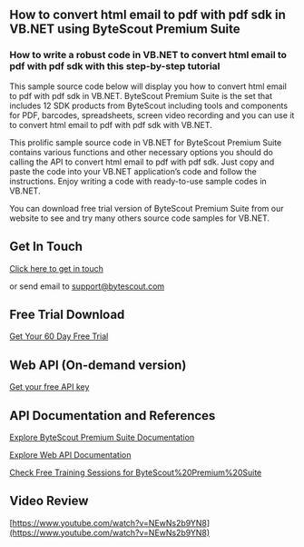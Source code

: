 ## How to convert html email to pdf with pdf sdk in VB.NET using ByteScout Premium Suite

### How to write a robust code in VB.NET to convert html email to pdf with pdf sdk with this step-by-step tutorial

This sample source code below will display you how to convert html email to pdf with pdf sdk in VB.NET. ByteScout Premium Suite is the set that includes 12 SDK products from ByteScout including tools and components for PDF, barcodes, spreadsheets, screen video recording and you can use it to convert html email to pdf with pdf sdk with VB.NET.

This prolific sample source code in VB.NET for ByteScout Premium Suite contains various functions and other necessary options you should do calling the API to convert html email to pdf with pdf sdk. Just copy and paste the code into your VB.NET application’s code and follow the instructions. Enjoy writing a code with ready-to-use sample codes in VB.NET.

You can download free trial version of ByteScout Premium Suite from our website to see and try many others source code samples for VB.NET.

## Get In Touch

[Click here to get in touch](https://bytescout.zendesk.com/hc/en-us/requests/new?subject=ByteScout%20Premium%20Suite%20Question)

or send email to [support@bytescout.com](mailto:support@bytescout.com?subject=ByteScout%20Premium%20Suite%20Question) 

## Free Trial Download

[Get Your 60 Day Free Trial](https://bytescout.com/download/web-installer?utm_source=github-readme)

## Web API (On-demand version)

[Get your free API key](https://pdf.co/documentation/api?utm_source=github-readme)

## API Documentation and References

[Explore ByteScout Premium Suite Documentation](https://bytescout.com/documentation/index.html?utm_source=github-readme)

[Explore Web API Documentation](https://pdf.co/documentation/api?utm_source=github-readme)

[Check Free Training Sessions for ByteScout%20Premium%20Suite](https://academy.bytescout.com/)

## Video Review

[https://www.youtube.com/watch?v=NEwNs2b9YN8](https://www.youtube.com/watch?v=NEwNs2b9YN8)